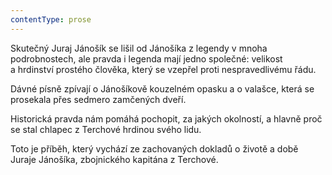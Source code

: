 ```yaml
---
contentType: prose
---
```


Skutečný Juraj Jánošík se lišil od Jánošíka z legendy v mnoha podrobnostech, ale pravda i legenda mají jedno společné: velikost a hrdinství prostého člověka, který se vzepřel proti nespravedli­vému řádu.

Dávné písně zpívají o Jánošíkově kouzelném opasku a o valašce, která se prosekala přes sedmero zamčených dveří.

Historická pravda nám pomáhá pochopit, za jakých okolností, a hlavně proč se stal chlapec z Terchové hrdinou svého lidu.

Toto je příběh, který vychází ze zachovaných dokladů o životě a době Juraje Jánošíka, zbojnického kapitána z Terchové.
